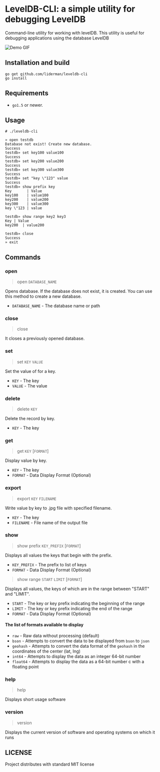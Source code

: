 LevelDB-CLI: a simple utility for debugging LevelDB
===========
Command-line utility for working with levelDB.
This utility is useful for debugging applications using the database LevelDB


![Demo GIF](https://raw.githubusercontent.com/liderman/leveldb-cli/master/docs/live-demo.gif)

Installation and build
----------------------

```
go get github.com/liderman/leveldb-cli
go install
```

Requirements
------------
 * `go1.5` or newer.

Usage
-----

```
# ./leveldb-cli
```

```
» open testdb
Database not exist! Create new database.
Success
testdb» set key100 value100
Success
testdb» set key200 value200
Success
testdb» set key300 value300
Success
testdb» set "key \"123" value
Success
testdb» show prefix key
Key	      | Value
key100	  | value100
key200	  | value200
key300	  | value300
key \"123 | value

testdb» show range key2 key3
Key	| Value
key200	| value200

testdb» close
Success
» exit
```

Commands
--------

### open
> open `DATABASE_NAME`

Opens database.
If the database does not exist, it is created.
You can use this method to create a new database.
 * `DATABASE_NAME` - The database name or path

### close
> close

It closes a previously opened database.

### set
> set `KEY` `VALUE`

Set the value of for a key.
 * `KEY` - The key
 * `VALUE` - The value

### delete
> delete `KEY`

Delete the record by key.
 * `KEY` - The key

### get
> get `KEY` [`FORMAT`]

Display value by key.
 * `KEY` - The key
 * `FORMAT` - Data Display Format (Optional)

### export
> export `KEY` `FILENAME`

Write value by key to .jpg file with specified filename.
 * `KEY` - The key
 * `FILENAME` - File name of the output file

### show
> show prefix `KEY_PREFIX` [`FORMAT`]

Displays all values the keys that begin with the prefix.
 * `KEY_PREFIX` - The prefix to list of keys
 * `FORMAT` - Data Display Format (Optional)

> show range `START` `LIMIT` [`FORMAT`]

Displays all values, the keys of which are in the range between "START" and "LIMIT".
 * `START` - The key or key prefix indicating the beginning of the range
 * `LIMIT` - The key or key prefix indicating the end of the range
 * `FORMAT` - Data Display Format (Optional)

#### The list of formats available to display
 * `raw` - Raw data without processing (default)
 * `bson` - Attempts to convert the data to be displayed from `bson` to `json`
 * `geohash` - Attempts to convert the data format of the `geohash` in the coordinates of the center (lat, lng)
 * `int64` - Attempts to display the data as an integer 64-bit number
 * `float64` - Attempts to display the data as a 64-bit number c with a floating point
 
### help
> help

Displays short usage software

### version
> version

Displays the current version of software and operating systems on which it runs

LICENSE
-------
Project distributes with standard MIT license

